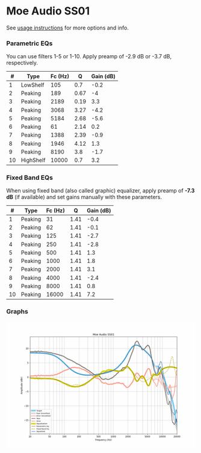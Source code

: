 # Moe Audio SS01
See [usage instructions](https://github.com/jaakkopasanen/AutoEq#usage) for more options and info.

### Parametric EQs
You can use filters 1-5 or 1-10. Apply preamp of -2.9 dB or -3.7 dB, respectively.

|   # | Type      |   Fc (Hz) |    Q |   Gain (dB) |
|-----|-----------|-----------|------|-------------|
|   1 | LowShelf  |       105 | 0.7  |        -0.2 |
|   2 | Peaking   |       189 | 0.67 |        -4   |
|   3 | Peaking   |      2189 | 0.19 |         3.3 |
|   4 | Peaking   |      3068 | 3.27 |        -4.2 |
|   5 | Peaking   |      5184 | 2.68 |        -5.6 |
|   6 | Peaking   |        61 | 2.14 |         0.2 |
|   7 | Peaking   |      1388 | 2.39 |        -0.9 |
|   8 | Peaking   |      1946 | 4.12 |         1.3 |
|   9 | Peaking   |      8190 | 3.8  |        -1.7 |
|  10 | HighShelf |     10000 | 0.7  |         3.2 |

### Fixed Band EQs
When using fixed band (also called graphic) equalizer, apply preamp of **-7.3 dB** (if available) and set gains manually with these parameters.

|   # | Type    |   Fc (Hz) |    Q |   Gain (dB) |
|-----|---------|-----------|------|-------------|
|   1 | Peaking |        31 | 1.41 |        -0.4 |
|   2 | Peaking |        62 | 1.41 |        -0.1 |
|   3 | Peaking |       125 | 1.41 |        -2.7 |
|   4 | Peaking |       250 | 1.41 |        -2.8 |
|   5 | Peaking |       500 | 1.41 |         1.3 |
|   6 | Peaking |      1000 | 1.41 |         1.8 |
|   7 | Peaking |      2000 | 1.41 |         3.1 |
|   8 | Peaking |      4000 | 1.41 |        -2.4 |
|   9 | Peaking |      8000 | 1.41 |         0.8 |
|  10 | Peaking |     16000 | 1.41 |         7.2 |

### Graphs
![](./Moe%20Audio%20SS01.png)

